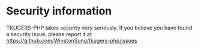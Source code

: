 # Security information

TKUGERS-PHP takes security very seriously. If you believe you have found
a security issue, please report it at
<https://github.com/WinstonSung/tkugers-php/issues>
